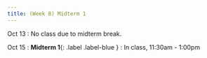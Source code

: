 ```yaml
---
title: (Week 8) Midterm 1
---
```


Oct 13
: No class due to midterm break.

Oct 15
: **Midterm 1**{: .label .label-blue }
  : In class, 11:30am - 1:00pm

